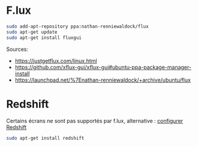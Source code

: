 # F.lux

```sh
sudo add-apt-repository ppa:nathan-renniewaldock/flux
sudo apt-get update
sudo apt-get install fluxgui
```

Sources:
* https://justgetflux.com/linux.html
* https://github.com/xflux-gui/xflux-gui#ubuntu-ppa-package-manager-install
* https://launchpad.net/%7Enathan-renniewaldock/+archive/ubuntu/flux

# Redshift

Certains écrans ne sont pas supportés par f.lux, alternative : [configurer Redshift](https://help.ubuntu.com/community/Redshift)

```sh
sudo apt-get install redshift
```
